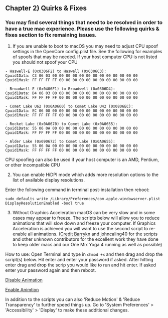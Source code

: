 ## Chapter 2) Quirks & Fixes

### You may find several things that need to be resolved in order to have a true mac experience. Please use the following quirks & fixes section to fix remaining issues.

1. If you are unable to boot to macOS you may need to adjust CPU spoof settings in the OpenCore config.plist file. See the following for examples of spoofs that may be needed. If your host computer CPU is not listed you should not spoof your CPU

``` 
- Haswell-E (0x0306F2) to Haswell (0x0306C3):
Cpuid1Data: C3 06 03 00 00 00 00 00 00 00 00 00 00 00 00 00
Cpuid1Mask: FF FF FF FF 00 00 00 00 00 00 00 00 00 00 00 00

- Broadwell-E (0x0406F1) to Broadwell (0x0306D4):
Cpuid1Data: D4 06 03 00 00 00 00 00 00 00 00 00 00 00 00 00
Cpuid1Mask: FF FF FF FF 00 00 00 00 00 00 00 00 00 00 00 00

- Comet Lake U62 (0x0A0660) to Comet Lake U42 (0x0806EC):
Cpuid1Data: EC 06 08 00 00 00 00 00 00 00 00 00 00 00 00 00
Cpuid1Mask: FF FF FF FF 00 00 00 00 00 00 00 00 00 00 00 00

- Rocket Lake (0x0A0670) to Comet Lake (0x0A0655):
Cpuid1Data: 55 06 0A 00 00 00 00 00 00 00 00 00 00 00 00 00
Cpuid1Mask: FF FF FF FF 00 00 00 00 00 00 00 00 00 00 00 00

- Alder Lake (0x090672) to Comet Lake (0x0A0655):
Cpuid1Data: 55 06 0A 00 00 00 00 00 00 00 00 00 00 00 00 00
Cpuid1Mask: FF FF FF FF 00 00 00 00 00 00 00 00 00 00 00 00
``` 

CPU spoofing can also be used if your host computer is an AMD, Pentium, or other incompatible CPU


2. You can enable HiDPI mode which adds more resolution options to the list of available display resolutions.

Enter the following command in terminal post-installation then reboot:

```
sudo defaults write /Library/Preferences/com.apple.windowserver.plist DisplayResolutionEnabled -bool true
```


3. Without Graphics Acceleration macOS can be very slow and in some cases may appear to freeze. The scripts below will allow you to reduce animations that will slow down and freeze your computer. If Graphics Acceleration is achieved you will want to use the second script to re-enable all animations. 
([Credit Barrykn](https://github.com/barrykn/big-sur-micropatcher) and johncaling40 for the scripts and other unknown contributors for the excellent work they have done to keep older macs and our One Mix Yoga 4 running as well as possible)

How to use: Open Terminal and type in ```chmod +x``` and then drag and drop the script(s) below. Hit enter and enter your password if asked. After hitting enter drag and drop the scrip you would like to run and hit enter. If asked enter your password again and then reboot.

[Disable Animation](https://github.com/balopez83/One_Mix_Yoga_4_Hackintosh/blob/main/disable-animations.sh)

[Enable Animtion](https://github.com/balopez83/One_Mix_Yoga_4_Hackintosh/blob/main/reenable-animations.sh)

In addition to the scripts you can also 'Reduce Motion' & 'Reduce Transparency' to further speed things up. Go to 'System Preferences' > 'Accessibility' > 'Display' to make these additional changes. 
